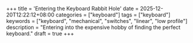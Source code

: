 +++
title = 'Entering the Keyboard Rabbit Hole'
date = 2025-12-20T12:22:12+08:00
categories = ["keyboard"]
tags = ["keyboard"]
keywords = ["keyboard", "mechanical", "switches", "linear", "low profile"]
description = "Entering into the expensive hobby of finding the perfect keyboard."
draft = true
+++